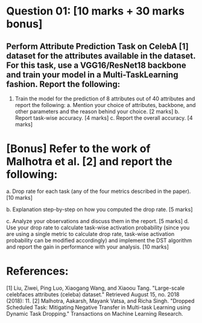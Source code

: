 # Question 01: [10 marks + 30 marks bonus]

## Perform Attribute Prediction Task on CelebA [1] dataset for the attributes available in the dataset. For this task, use a VGG16/ResNet18 backbone and train your model in a Multi-TaskLearning fashion. Report the following:

1. Train the model for the prediction of 8 attributes out of 40 attributes and report the
following:
a. Mention your choice of attributes, backbone, and other parameters and the
reason behind your choice. [2 marks]
b. Report task-wise accuracy. [4 marks]
c. Report the overall accuracy. [4 marks]


# [Bonus] Refer to the work of Malhotra et al. [2] and report the following:

a. Drop rate for each task (any of the four metrics described
in the paper). [10 marks]

b. Explanation step-by-step on how you computed the drop rate. [5 marks]

c. Analyze your observations and discuss them in the report. [5 marks]
d. Use your drop rate to calculate task-wise activation probability (since you are
using a single metric to calculate drop rate, task-wise activation probability can
be modified accordingly) and implement the DST algorithm and report the gain in
performance with your analysis. [10 marks]

# References:
[1] Liu, Ziwei, Ping Luo, Xiaogang Wang, and Xiaoou Tang. "Large-scale celebfaces attributes
(celeba) dataset." Retrieved August 15, no. 2018 (2018): 11.
[2] Malhotra, Aakarsh, Mayank Vatsa, and Richa Singh. "Dropped Scheduled Task: Mitigating
Negative Transfer in Multi-task Learning using Dynamic Task Dropping." Transactions on
Machine Learning Research.

